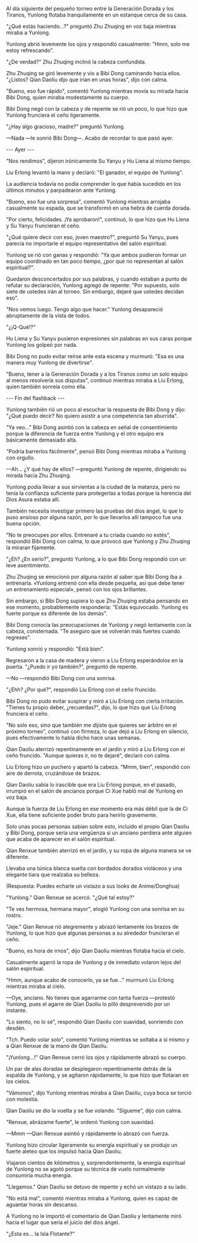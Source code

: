
Al día siguiente del pequeño torneo entre la Generación Dorada y los Tiranos, Yunlong flotaba tranquilamente en un estanque cerca de su casa.

"¿Qué estás haciendo...?" preguntó Zhu Zhuqing en voz baja mientras miraba a Yunlong.

Yunlong abrió levemente los ojos y respondió casualmente: "Hmm, solo me estoy refrescando".

"¿De verdad?" Zhu Zhuqing inclinó la cabeza confundida.

Zhu Zhuqing se giró levemente y vio a Bibi Dong caminando hacia ellos. "¿Listos? Qian Daoliu dijo que irían en unas horas", dijo con calma.

"Bueno, eso fue rápido", comentó Yunlong mientras movía su mirada hacia Bibi Dong, quien miraba modestamente su cuerpo.

Bibi Dong negó con la cabeza y de repente se rió un poco, lo que hizo que Yunlong frunciera el ceño ligeramente.

"¿Hay algo gracioso, madre?" preguntó Yunlong.

—Nada —le sonrió Bibi Dong—. Acabo de recordar lo que pasó ayer.

--- Ayer ---

"Nos rendimos", dijeron irónicamente Su Yanyu y Hu Liena al mismo tiempo.

Liu Erlong levantó la mano y declaró: "El ganador, el equipo de Yunlong".

La audiencia todavía no podía comprender lo que había sucedido en los últimos minutos y parpadearon ante Yunlong.

"Bueno, eso fue una sorpresa", comentó Yunlong mientras arrojaba casualmente su espada, que se transformó en una hebra de cuerda dorada.

"Por cierto, felicidades. ¡Ya aprobaron!", continuó, lo que hizo que Hu Liena y Su Yanyu fruncieran el ceño.

"¿Qué quiere decir con eso, joven maestro?", preguntó Su Yanyu, pues parecía no importarle el equipo representativo del salón espiritual.

Yunlong se rió con ganas y respondió: "Ya que ambos pudieron formar un equipo coordinado en tan poco tiempo, ¿por qué no representan al salón espiritual?".

Quedaron desconcertados por sus palabras, y cuando estaban a punto de refutar su declaración, Yunlong agregó de repente: "Por supuesto, solo siete de ustedes irán al torneo. Sin embargo, dejaré que ustedes decidan eso".

"Nos vemos luego. Tengo algo que hacer." Yunlong desapareció abruptamente de la vista de todos.

"¿¡Q-Qué!?"

Hu Liena y Su Yanyu pusieron expresiones sin palabras en sus caras porque Yunlong los golpeó por nada.

Bibi Dong no pudo evitar reírse ante esta escena y murmuró: "Esa es una manera muy Yunlong de divertirse".

"Bueno, tener a la Generación Dorada y a los Tiranos como un solo equipo al menos resolvería sus disputas", continuó mientras miraba a Liu Erlong, quien también sonreía como ella.

--- Fin del flashback ---

Yunlong también rió un poco al escuchar la respuesta de Bibi Dong y dijo: "¿Qué puedo decir? No quiero asistir a una competencia tan aburrida".

"Ya veo..." Bibi Dong asintió con la cabeza en señal de consentimiento porque la diferencia de fuerza entre Yunlong y el otro equipo era básicamente demasiado alta.

"Podría barrerlos fácilmente", pensó Bibi Dong mientras miraba a Yunlong con orgullo.

—Ah... ¿Y qué hay de ellos? —preguntó Yunlong de repente, dirigiendo su mirada hacia Zhu Zhuqing.

Yunlong podía llevar a sus sirvientas a la ciudad de la matanza, pero no tenía la confianza suficiente para protegerlas a todas porque la herencia del Dios Asura estaba allí.

También necesita investigar primero las pruebas del dios ángel, lo que lo puso ansioso por alguna razón, por lo que llevarlos allí tampoco fue una buena opción.

"No te preocupes por ellos. Entrenaré a tu criada cuando no estés", respondió Bibi Dong con calma, lo que provocó que Yunlong y Zhu Zhuqing la miraran fijamente.

"¿Eh? ¿En serio?", preguntó Yunlong, a lo que Bibi Dong respondió con un leve asentimiento.

Zhu Zhuqing se emocionó por alguna razón al saber que Bibi Dong iba a entrenarla. «Yunlong entrenó con ella desde pequeña, así que debe tener un entrenamiento especial», pensó con los ojos brillantes.

Sin embargo, si Bibi Dong supiera lo que Zhu Zhuqing estaba pensando en ese momento, probablemente respondería: "Estás equivocado. Yunlong es fuerte porque es diferente de los demás".

Bibi Dong conocía las preocupaciones de Yunlong y negó lentamente con la cabeza, consternada. "Te aseguro que se volverán más fuertes cuando regreses".

Yunlong sonrió y respondió: "Está bien".

Regresaron a la casa de madera y vieron a Liu Erlong esperándolos en la puerta. "¿Puedo ir yo también?", preguntó de repente.

—No —respondió Bibi Dong con una sonrisa.

"¿Ehh? ¿Por qué?", ​​respondió Liu Erlong con el ceño fruncido.

Bibi Dong no pudo evitar suspirar y miró a Liu Erlong con cierta irritación. "Tienes tu propio deber, ¿recuerdas?", dijo, lo que hizo que Liu Erlong frunciera el ceño.

"No solo eso, sino que también me dijiste que quieres ser árbitro en el próximo torneo", continuó con firmeza, lo que dejó a Liu Erlong en silencio, pues efectivamente lo había dicho hace unas semanas.

Qian Daoliu aterrizó repentinamente en el jardín y miró a Liu Erlong con el ceño fruncido. "Aunque quieras ir, no te dejaré", declaró con calma.

Liu Erlong hizo un puchero y apartó la cabeza. "Mmm, bien", respondió con aire de derrota, cruzándose de brazos.

Qian Daoliu sabía lo irascible que era Liu Erlong porque, en el pasado, irrumpió en el salón de ancianos porque Ci Xue habló mal de Yunlong en voz baja.

Aunque la fuerza de Liu Erlong en ese momento era más débil que la de Ci Xue, ella tiene suficiente poder bruto para herirlo gravemente.

Solo unas pocas personas sabían sobre esto, incluido el propio Qian Daoliu y Bibi Dong, porque sería una vergüenza si un anciano perdiera ante alguien que acaba de aparecer en el salón espiritual.

Qian Renxue también aterrizó en el jardín, y su ropa de alguna manera se ve diferente.

Llevaba una túnica blanca suelta con bordados dorados violáceos y una elegante tiara que realzaba su belleza.

(Respuesta: Puedes echarle un vistazo a sus looks de Anime/Donghua)

"Yunlong." Qian Renxue se acercó. "¿Qué tal estoy?"

"Te ves hermosa, hermana mayor", elogió Yunlong con una sonrisa en su rostro.

"Jeje." Qian Renxue rió alegremente y abrazó lentamente los brazos de Yunlong, lo que hizo que algunas personas a su alrededor fruncieran el ceño.

"Bueno, es hora de irnos", dijo Qian Daoliu mientras flotaba hacia el cielo.

Casualmente agarró la ropa de Yunlong y de inmediato volaron lejos del salón espiritual.

"Hmm, aunque acabo de conocerlo, ya se fue..." murmuró Liu Erlong mientras miraba al cielo.

—Oye, anciano. No tienes que agarrarme con tanta fuerza —protestó Yunlong, pues el agarre de Qian Daoliu lo pilló desprevenido por un instante.

"Lo siento, no lo sé", respondió Qian Daoliu con suavidad, sonriendo con desdén.

"Tch. Puedo volar solo", comentó Yunlong mientras se soltaba a sí mismo y a Qian Renxue de la mano de Qian Daoliu.

"¡Yunlong...!" Qian Renxue cerró los ojos y rápidamente abrazó su cuerpo.

Un par de alas doradas se desplegaron repentinamente detrás de la espalda de Yunlong, y se agitaron rápidamente, lo que hizo que flotaran en los cielos.

"Vámonos", dijo Yunlong mientras miraba a Qian Daoliu, cuya boca se torció con molestia.

Qian Daoliu se dio la vuelta y se fue volando. "Sígueme", dijo con calma.

"Renxue, abrázame fuerte", le ordenó Yunlong con suavidad.

—Mmm —Qian Renxue asintió y rápidamente lo abrazó con fuerza.

Yunlong hizo circular ligeramente su energía espiritual y se produjo un fuerte aleteo que los impulsó hacia Qian Daoliu.

Viajaron cientos de kilómetros y, sorprendentemente, la energía espiritual de Yunlong no se agotó porque su técnica de vuelo normalmente consumiría mucha energía.

"Llegamos." Qian Daoliu se detuvo de repente y echó un vistazo a su lado.

"No está mal", comentó mientras miraba a Yunlong, quien es capaz de aguantar horas sin descanso.

A Yunlong no le importó el comentario de Qian Daoliu y lentamente miró hacia el lugar que sería el juicio del dios ángel.

"¿Esta es... la Isla Flotante?"